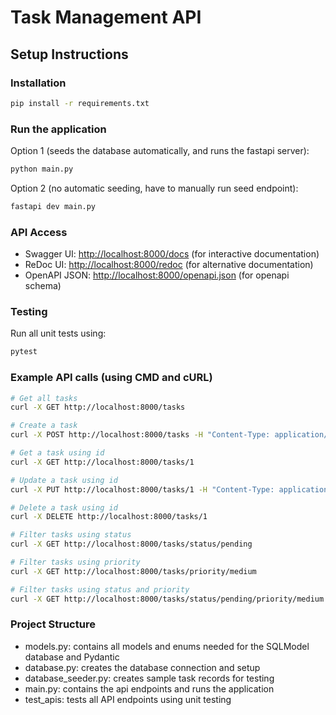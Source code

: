# Task Management API

## Setup Instructions

### Installation

```bash
pip install -r requirements.txt
```

### Run the application
Option 1 (seeds the database automatically, and runs the fastapi server): 
```bash
python main.py 
```
Option 2 (no automatic seeding, have to manually run seed endpoint):
```bash
fastapi dev main.py 
```

### API Access
- Swagger UI: [http://localhost:8000/docs](http://localhost:8000/docs) (for interactive documentation)
- ReDoc UI: [http://localhost:8000/redoc](http://localhost:8000/redoc) (for alternative documentation)
- OpenAPI JSON: [http://localhost:8000/openapi.json](http://localhost:8000/openapi.json) (for openapi schema)

### Testing
Run all unit tests using:
```bash
pytest
```

### Example API calls (using CMD and cURL)
```bash
# Get all tasks
curl -X GET http://localhost:8000/tasks

# Create a task
curl -X POST http://localhost:8000/tasks -H "Content-Type: application/json" -d "{\"title\": \"Sample Task\", \"priority\": \"high\"}"

# Get a task using id
curl -X GET http://localhost:8000/tasks/1

# Update a task using id
curl -X PUT http://localhost:8000/tasks/1 -H "Content-Type: application/json" -d "{\"description\": \"New description\", \"status\": \"completed\"}"

# Delete a task using id
curl -X DELETE http://localhost:8000/tasks/1

# Filter tasks using status
curl -X GET http://localhost:8000/tasks/status/pending

# Filter tasks using priority
curl -X GET http://localhost:8000/tasks/priority/medium

# Filter tasks using status and priority
curl -X GET http://localhost:8000/tasks/status/pending/priority/medium
```

### Project Structure
- models.py: contains all models and enums needed for the SQLModel database and Pydantic
- database.py: creates the database connection and setup
- database_seeder.py: creates sample task records for testing
- main.py: contains the api endpoints and runs the application
- test_apis: tests all API endpoints using unit testing